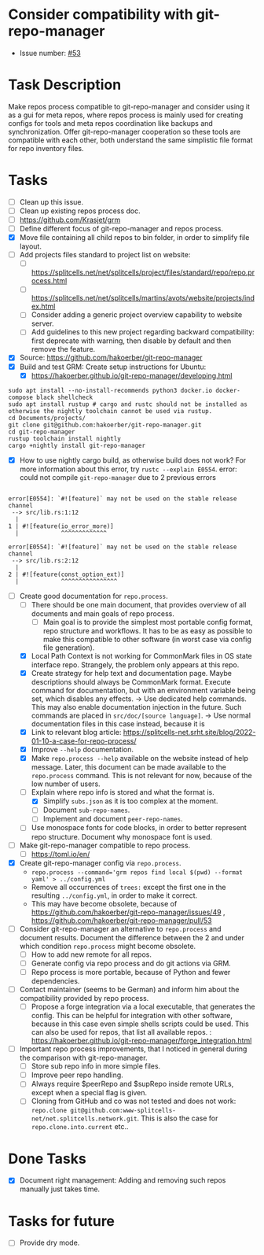 # Consider compatibility with git-repo-manager
* Issue number: [\#53](https://codeberg.org/splitcells-net/net.splitcells.network.community/issues/53)
# Task Description
Make repos process compatible to git-repo-manager and consider using it as a gui for meta repos,
where repos process is mainly used for creating configs for tools and meta repos coordination like backups and synchronization.
Offer git-repo-manager cooperation so these tools are compatible with each other,
both understand the same simplistic file format for repo inventory files.
# Tasks
* [ ] Clean up this issue.
* [ ] Clean up existing repos process doc.
* [ ] https://github.com/Krasjet/grm
* [ ] Define different focus of git-repo-manager and repos process.
* [x] Move file containing all child repos to bin folder, in order to simplify file layout.
* [ ] Add projects files standard to project list on website:
    * [ ] https://splitcells.net/net/splitcells/project/files/standard/repo/repo.process.html
    * [ ] https://splitcells.net/net/splitcells/martins/avots/website/projects/index.html
    * [ ] Consider adding a generic project overview capability to website server.
    * [ ] Add guidelines to this new project regarding backward compatibility: first deprecate with warning, then disable by default and then remove the feature.
* [x] Source: https://github.com/hakoerber/git-repo-manager
* [x] Build and test GRM: Create setup instructions for Ubuntu:
    * [x] https://hakoerber.github.io/git-repo-manager/developing.html
```
sudo apt install --no-install-recommends python3 docker.io docker-compose black shellcheck
sudo apt install rustup # cargo and rustc should not be installed as otherwise the nightly toolchain cannot be used via rustup.
cd Documents/projects/
git clone git@github.com:hakoerber/git-repo-manager.git
cd git-repo-manager
rustup toolchain install nightly
cargo +nightly install git-repo-manager
```
* [x] How to use nightly cargo build, as otherwise build does not work?
  For more information about this error, try `rustc --explain E0554`.
  error: could not compile `git-repo-manager` due to 2 previous errors
```

error[E0554]: `#![feature]` may not be used on the stable release channel
 --> src/lib.rs:1:12
  |
1 | #![feature(io_error_more)]
  |            ^^^^^^^^^^^^^

error[E0554]: `#![feature]` may not be used on the stable release channel
 --> src/lib.rs:2:12
  |
2 | #![feature(const_option_ext)]
  |            ^^^^^^^^^^^^^^^^

```

* [ ] Create good documentation for `repo.process`.
    * [ ] There should be one main document, that provides overview of all documents and main goals of repo process.
        * [ ] Main goal is to provide the simplest most portable config format, repo structure and workflows.
          It has to be as easy as possible to make this compatible to other software (in worst case via config file generation).
    * [x] Local Path Context is not working for CommonMark files in OS state interface repo. Strangely, the problem only appears at this repo.
    * [x] Create strategy for help text and documentation page. Maybe descriptions should always be CommonMark format.
      Execute command for documentation, but with an environment variable being set, which disables any effects. -> Use dedicated help commands. This may also enable documentation injection in the future. Such commands are placed in `src/doc/[source language]`. -> Use normal documentation files in this case instead, because it is
    * [x] Link to relevant blog article: https://splitcells-net.srht.site/blog/2022-01-10-a-case-for-repo-process/
    * [x] Improve `--help` documentation.
    * [x] Make `repo.process --help` available on the website instead of help message. Later, this document can be made available to the `repo.process` command. This is not relevant for now, because of the low number of users.
    * [ ] Explain where repo info is stored and what the format is.
        * [x] Simplify `subs.json` as it is too complex at the moment.
        * [ ] Document `sub-repo-names`.
        * [ ] Implement and document `peer-repo-names`.
    * [ ] Use monospace fonts for code blocks, in order to better represent repo structure. Document why monospace font is used.
* [ ] Make git-repo-manager compatible to repo process.
    * [ ] https://toml.io/en/
* [x] Create git-repo-manager config via `repo.process`.
    * `repo.process --command='grm repos find local $(pwd) --format yaml' > ../config.yml`
    * Remove all occurrences of `trees:` except the first one in the resulting `../config.yml`, in order to make it correct.
    * This may have become obsolete, because of https://github.com/hakoerber/git-repo-manager/issues/49 , https://github.com/hakoerber/git-repo-manager/pull/53
* [ ] Consider git-repo-manager an alternative to `repo.process` and document results.
  Document the difference between the 2 and under which condition `repo.process` might become obsolete.
    * [ ] How to add new remote for all repos.
    * [ ] Generate config via repo process and do git actions via GRM.
    * [ ] Repo process is more portable, because of Python and fewer dependencies.
* [ ] Contact maintainer (seems to be German) and inform him about the compatibility provided by repo process.
    * [ ] Propose a forge integration via a local executable, that generates the config.
      This can be helpful for integration with other software, because in this case even simple shells scripts could be used.
      This can also be used for repos, that list all available repos.
      : https://hakoerber.github.io/git-repo-manager/forge_integration.html
* [ ] Important repo process improvements, that I noticed in general during the comparison with git-repo-manager.
    * [ ] Store sub repo info in more simple files.
    * [ ] Improve peer repo handling.
    * [ ] Always require $peerRepo and $supRepo inside remote URLs, except when a special flag is given.
    * [ ] Cloning from GitHub and co was not tested and does not work: `repo.clone git@github.com:www-splitcells-net/net.splitcells.network.git`. This is also the case for `repo.clone.into.current` etc..
# Done Tasks
* [x] Document right management: Adding and removing such repos manually just takes time.
# Tasks for future
* [ ] Provide dry mode.